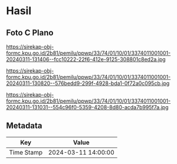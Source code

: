 # Hasil

## Foto C Plano

https://sirekap-obj-formc.kpu.go.id/2b81/pemilu/ppwp/33/74/01/10/01/3374011001001-20240311-131406--fcc10222-22f6-412e-9125-308801c8ed2a.jpg

https://sirekap-obj-formc.kpu.go.id/2b81/pemilu/ppwp/33/74/01/10/01/3374011001001-20240311-130820--576bedd9-299f-4928-bda1-0f72a0c095cb.jpg

https://sirekap-obj-formc.kpu.go.id/2b81/pemilu/ppwp/33/74/01/10/01/3374011001001-20240311-131031--554c96f0-5359-4208-8d80-acda7b995f7a.jpg


## Metadata

| Key        | Value               |
| ---------- | ------------------- |
| Time Stamp | 2024-03-11 14:00:00 |



